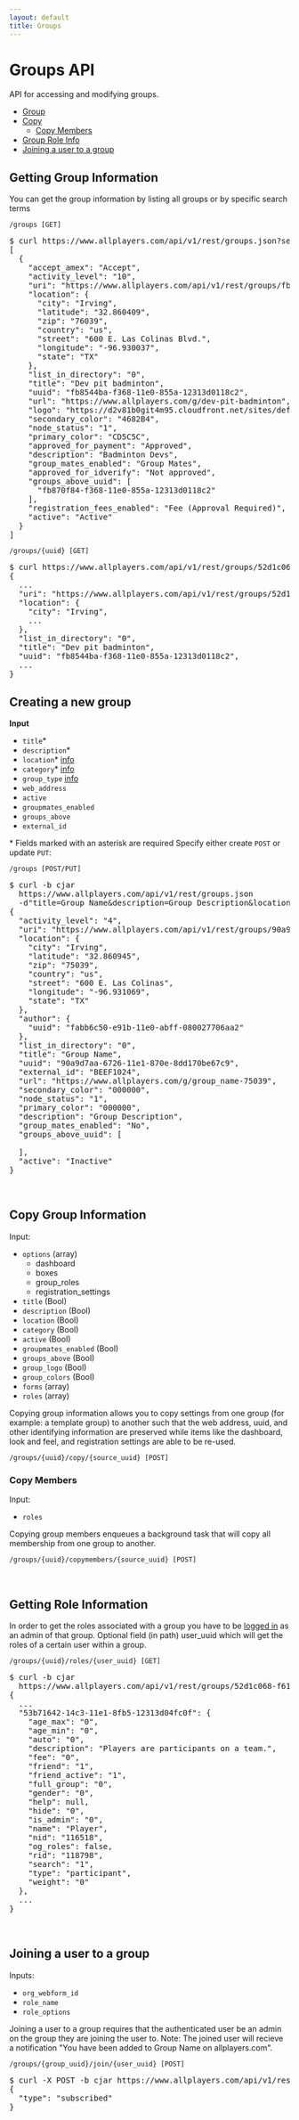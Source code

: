 ```yaml
---
layout: default
title: Groups
---
```


# Groups API

API for accessing and modifying groups.

*  [Group](#group)
*  [Copy](#copy)
   *  [Copy Members](#copymembers)
*  [Group Role Info](#roles)
*  [Joining a user to a group](#join)

## Getting Group Information

You can get the group information by listing all groups or by specific search terms

    /groups [GET]

<pre class="terminal">
$ curl https://www.allplayers.com/api/v1/rest/groups.json?search="Badminton+Devs"
[
  {
    "accept_amex": "Accept",
    "activity_level": "10",
    "uri": "https://www.allplayers.com/api/v1/rest/groups/fb8544ba-f368-11e0-855a-12313d0118c2",
    "location": {
      "city": "Irving",
      "latitude": "32.860409",
      "zip": "76039",
      "country": "us",
      "street": "600 E. Las Colinas Blvd.",
      "longitude": "-96.930037",
      "state": "TX"
    },
    "list_in_directory": "0",
    "title": "Dev pit badminton",
    "uuid": "fb8544ba-f368-11e0-855a-12313d0118c2",
    "url": "https://www.allplayers.com/g/dev-pit-badminton",
    "logo": "https://d2v81b0git4m95.cloudfront.net/sites/default/files/imagecache/profile_small/group_content_logo/logo1.png",
    "secondary_color": "4682B4",
    "node_status": "1",
    "primary_color": "CD5C5C",
    "approved_for_payment": "Approved",
    "description": "Badminton Devs",
    "group_mates_enabled": "Group Mates",
    "approved_for_idverify": "Not approved",
    "groups_above_uuid": [
      "fb870f84-f368-11e0-855a-12313d0118c2"
    ],
    "registration_fees_enabled": "Fee (Approval Required)",
    "active": "Active"
  }
]
</pre>

<a id="/groups/{uuid}"></a>

    /groups/{uuid} [GET]

<pre class="terminal">
$ curl https://www.allplayers.com/api/v1/rest/groups/52d1c068-f611-11e0-a44b-12313d04fc0f.json
{
  ...
  "uri": "https://www.allplayers.com/api/v1/rest/groups/52d1c068-f611-11e0-a44b-12313d04fc0f",
  "location": {
    "city": "Irving",
    ...
  },
  "list_in_directory": "0",
  "title": "Dev pit badminton",
  "uuid": "fb8544ba-f368-11e0-855a-12313d0118c2",
  ...
}
</pre>


## Creating a new group

<a id="/groups"></a>
**Input**

*  `title`\*
*  `description`\*
*  `location`\* [info](fields.html#/location)
*  `category`\* [info](fields.html#category-group)
*  `group_type` [info](fields.html#/group-type)
*  `web_address`
*  `active`
*  `groupmates_enabled`
*  `groups_above`
*  `external_id`

\* Fields marked with an asterisk are required
Specify either create `POST` or update `PUT`:

    /groups [POST/PUT]

<pre class="terminal">
$ curl -b cjar
  https://www.allplayers.com/api/v1/rest/groups.json
  -d"title=Group Name&description=Group Description&location[street]=600 E. Las Colinas&location[city]=Irving&location[state]=TX&location[zip]=75039&category[0]=Sports&external_id=BEEF1024"
{
  "activity_level": "4",
  "uri": "https://www.allplayers.com/api/v1/rest/groups/90a9d7aa-6726-11e1-870e-8dd170be67c9",
  "location": {
    "city": "Irving",
    "latitude": "32.860945",
    "zip": "75039",
    "country": "us",
    "street": "600 E. Las Colinas",
    "longitude": "-96.931069",
    "state": "TX"
  },
  "author": {
    "uuid": "fabb6c50-e91b-11e0-abff-080027706aa2"
  },
  "list_in_directory": "0",
  "title": "Group Name",
  "uuid": "90a9d7aa-6726-11e1-870e-8dd170be67c9",
  "external_id": "BEEF1024",
  "url": "https://www.allplayers.com/g/group_name-75039",
  "secondary_color": "000000",
  "node_status": "1",
  "primary_color": "000000",
  "description": "Group Description",
  "group_mates_enabled": "No",
  "groups_above_uuid": [

  ],
  "active": "Inactive"
}
</pre>

<a id="copy"></a>
<br />
## Copy Group Information

Input:

*  `options` (array)
   *  dashboard
   *  boxes
   *  group_roles
   *  registration_settings
*  `title` (Bool)
*  `description` (Bool)
*  `location` (Bool)
*  `category` (Bool)
*  `active` (Bool)
*  `groupmates_enabled` (Bool)
*  `groups_above` (Bool)
*  `group_logo` (Bool)
*  `group_colors` (Bool)
*  `forms` (array)
*  `roles` (array)

Copying group information allows you to copy settings from one group (for example: a template group) to another such that the web address, uuid, and other identifying information are preserved while items like the dashboard, look and feel, and registration settings are able to be re-used.

    /groups/{uuid}/copy/{source_uuid} [POST]

<a id="copymembers"></a>
### Copy Members

Input:

*  `roles`

Copying group members enqueues a background task that will copy all membership from one group to another.

    /groups/{uuid}/copymembers/{source_uuid} [POST]

<a id="roles"></a>
<br />
## Getting Role Information

<a id="/groups/{uuid}/roles/{user_uuid}"></a>
In order to get the roles associated with a group you have to be <a href="/general.html">logged in</a> as an admin of that group.
Optional field (in path) user_uuid which will get the roles of a certain user within a group.

    /groups/{uuid}/roles/{user_uuid} [GET]

<pre class="terminal">
$ curl -b cjar
  https://www.allplayers.com/api/v1/rest/groups/52d1c068-f611-11e0-a44b-12313d04fc0f/roles.json
{
  ...
  "53b71642-14c3-11e1-8fb5-12313d04fc0f": {
    "age_max": "0",
    "age_min": "0",
    "auto": "0",
    "description": "Players are participants on a team.",
    "fee": "0",
    "friend": "1",
    "friend_active": "1",
    "full_group": "0",
    "gender": "0",
    "help": null,
    "hide": "0",
    "is_admin": "0",
    "name": "Player",
    "nid": "116518",
    "og_roles": false,
    "rid": "118798",
    "search": "1",
    "type": "participant",
    "weight": "0"
  },
  ...
}
</pre>

<a id="join"></a>
<br />
## Joining a user to a group

Inputs:

*  `org_webform_id`
*  `role_name`
*  `role_options`

Joining a user to a group requires that the authenticated user be an admin on the group they are joining the user to.
Note: The joined user will recieve a notification "You have been added to Group Name on allplayers.com".

    /groups/{group_uuid}/join/{user_uuid} [POST]

<pre class="terminal">
$ curl -X POST -b cjar https://www.allplayers.com/api/v1/rest/groups/52d1c068-f611-11e0-a44b-12313d04fc0f/join/38da85f0-f5d0-11e0-b506-3213cbbf5b8c.json
{
  "type": "subscribed"
}
</pre>
